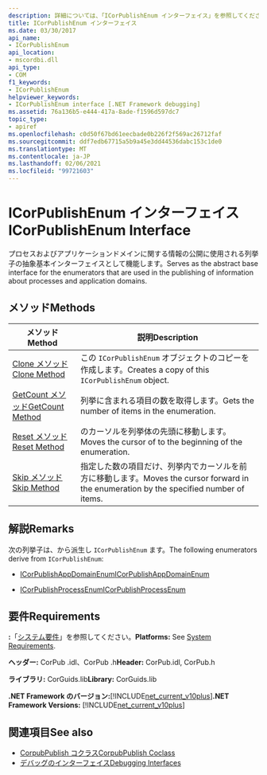 ```yaml
---
description: 詳細については、「ICorPublishEnum インターフェイス」を参照してください。
title: ICorPublishEnum インターフェイス
ms.date: 03/30/2017
api_name:
- ICorPublishEnum
api_location:
- mscordbi.dll
api_type:
- COM
f1_keywords:
- ICorPublishEnum
helpviewer_keywords:
- ICorPublishEnum interface [.NET Framework debugging]
ms.assetid: 76a136b5-e444-417a-8ade-f1596d597dc7
topic_type:
- apiref
ms.openlocfilehash: c0d50f67bd61eecbade0b226f2f569ac26712faf
ms.sourcegitcommit: ddf7edb67715a5b9a45e3dd44536dabc153c1de0
ms.translationtype: MT
ms.contentlocale: ja-JP
ms.lasthandoff: 02/06/2021
ms.locfileid: "99721603"
---
```

# <a name="icorpublishenum-interface"></a><span data-ttu-id="77665-103">ICorPublishEnum インターフェイス</span><span class="sxs-lookup"><span data-stu-id="77665-103">ICorPublishEnum Interface</span></span>

<span data-ttu-id="77665-104">プロセスおよびアプリケーションドメインに関する情報の公開に使用される列挙子の抽象基本インターフェイスとして機能します。</span><span class="sxs-lookup"><span data-stu-id="77665-104">Serves as the abstract base interface for the enumerators that are used in the publishing of information about processes and application domains.</span></span>  
  
## <a name="methods"></a><span data-ttu-id="77665-105">メソッド</span><span class="sxs-lookup"><span data-stu-id="77665-105">Methods</span></span>  
  
|<span data-ttu-id="77665-106">メソッド</span><span class="sxs-lookup"><span data-stu-id="77665-106">Method</span></span>|<span data-ttu-id="77665-107">説明</span><span class="sxs-lookup"><span data-stu-id="77665-107">Description</span></span>|  
|------------|-----------------|  
|[<span data-ttu-id="77665-108">Clone メソッド</span><span class="sxs-lookup"><span data-stu-id="77665-108">Clone Method</span></span>](icorpublishenum-clone-method.md)|<span data-ttu-id="77665-109">この `ICorPublishEnum` オブジェクトのコピーを作成します。</span><span class="sxs-lookup"><span data-stu-id="77665-109">Creates a copy of this `ICorPublishEnum` object.</span></span>|  
|[<span data-ttu-id="77665-110">GetCount メソッド</span><span class="sxs-lookup"><span data-stu-id="77665-110">GetCount Method</span></span>](icorpublishenum-getcount-method.md)|<span data-ttu-id="77665-111">列挙に含まれる項目の数を取得します。</span><span class="sxs-lookup"><span data-stu-id="77665-111">Gets the number of items in the enumeration.</span></span>|  
|[<span data-ttu-id="77665-112">Reset メソッド</span><span class="sxs-lookup"><span data-stu-id="77665-112">Reset Method</span></span>](icorpublishenum-reset-method.md)|<span data-ttu-id="77665-113">のカーソルを列挙体の先頭に移動します。</span><span class="sxs-lookup"><span data-stu-id="77665-113">Moves the cursor of to the beginning of the enumeration.</span></span>|  
|[<span data-ttu-id="77665-114">Skip メソッド</span><span class="sxs-lookup"><span data-stu-id="77665-114">Skip Method</span></span>](icorpublishenum-skip-method.md)|<span data-ttu-id="77665-115">指定した数の項目だけ、列挙内でカーソルを前方に移動します。</span><span class="sxs-lookup"><span data-stu-id="77665-115">Moves the cursor forward in the enumeration by the specified number of items.</span></span>|  
  
## <a name="remarks"></a><span data-ttu-id="77665-116">解説</span><span class="sxs-lookup"><span data-stu-id="77665-116">Remarks</span></span>  

 <span data-ttu-id="77665-117">次の列挙子は、から派生し `ICorPublishEnum` ます。</span><span class="sxs-lookup"><span data-stu-id="77665-117">The following enumerators derive from `ICorPublishEnum`:</span></span>  
  
- [<span data-ttu-id="77665-118">ICorPublishAppDomainEnum</span><span class="sxs-lookup"><span data-stu-id="77665-118">ICorPublishAppDomainEnum</span></span>](icorpublishappdomainenum-interface.md)  
  
- [<span data-ttu-id="77665-119">ICorPublishProcessEnum</span><span class="sxs-lookup"><span data-stu-id="77665-119">ICorPublishProcessEnum</span></span>](icorpublishprocessenum-interface.md)  
  
## <a name="requirements"></a><span data-ttu-id="77665-120">要件</span><span class="sxs-lookup"><span data-stu-id="77665-120">Requirements</span></span>  

 <span data-ttu-id="77665-121">**:**「[システム要件](../../get-started/system-requirements.md)」を参照してください。</span><span class="sxs-lookup"><span data-stu-id="77665-121">**Platforms:** See [System Requirements](../../get-started/system-requirements.md).</span></span>  
  
 <span data-ttu-id="77665-122">**ヘッダー:** CorPub .idl、CorPub .h</span><span class="sxs-lookup"><span data-stu-id="77665-122">**Header:** CorPub.idl, CorPub.h</span></span>  
  
 <span data-ttu-id="77665-123">**ライブラリ:** CorGuids.lib</span><span class="sxs-lookup"><span data-stu-id="77665-123">**Library:** CorGuids.lib</span></span>  
  
 <span data-ttu-id="77665-124">**.NET Framework のバージョン:**[!INCLUDE[net_current_v10plus](../../../../includes/net-current-v10plus-md.md)]</span><span class="sxs-lookup"><span data-stu-id="77665-124">**.NET Framework Versions:** [!INCLUDE[net_current_v10plus](../../../../includes/net-current-v10plus-md.md)]</span></span>  
  
## <a name="see-also"></a><span data-ttu-id="77665-125">関連項目</span><span class="sxs-lookup"><span data-stu-id="77665-125">See also</span></span>

- [<span data-ttu-id="77665-126">CorpubPublish コクラス</span><span class="sxs-lookup"><span data-stu-id="77665-126">CorpubPublish Coclass</span></span>](corpubpublish-coclass.md)
- [<span data-ttu-id="77665-127">デバッグのインターフェイス</span><span class="sxs-lookup"><span data-stu-id="77665-127">Debugging Interfaces</span></span>](debugging-interfaces.md)
